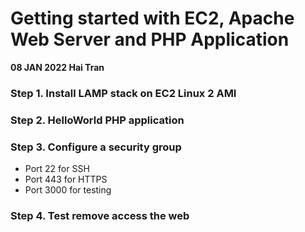 # Getting started with EC2, Apache Web Server and PHP Application 
**08 JAN 2022 Hai Tran**

### Step 1. Install LAMP stack on EC2 Linux 2 AMI 

### Step 2. HelloWorld PHP application 

### Step 3. Configure a security group 
- Port 22 for SSH 
- Port 443 for HTTPS 
- Port 3000 for testing 

### Step 4. Test remove access the web 
